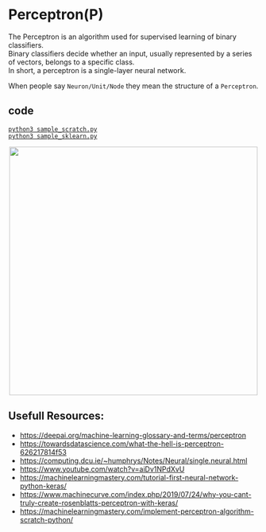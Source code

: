 # Perceptron(P)  
The Perceptron is an algorithm used for supervised learning of binary classifiers.  
Binary classifiers decide whether an input, usually represented by a series of vectors, belongs to a specific class.  
In short, a perceptron is a single-layer neural network.

When people say `Neuron/Unit/Node` they mean the structure of a `Perceptron`.

## code 
[`python3 sample_scratch.py`](./sample_scratch.py)  
[`python3 sample_sklearn.py`](./sample_sklearn.py)  

<p align="center">
  <img src="https://images.deepai.org/glossary-terms/perceptron-6168423.jpg" width="500">
</p>

## Usefull Resources:
+ https://deepai.org/machine-learning-glossary-and-terms/perceptron
+ https://towardsdatascience.com/what-the-hell-is-perceptron-626217814f53
+ https://computing.dcu.ie/~humphrys/Notes/Neural/single.neural.html
+ https://www.youtube.com/watch?v=aiDv1NPdXvU
+ https://machinelearningmastery.com/tutorial-first-neural-network-python-keras/
+ https://www.machinecurve.com/index.php/2019/07/24/why-you-cant-truly-create-rosenblatts-perceptron-with-keras/
+ https://machinelearningmastery.com/implement-perceptron-algorithm-scratch-python/
